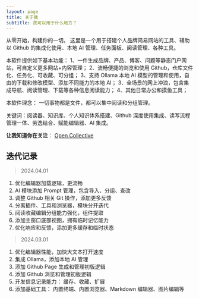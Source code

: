 ```yaml
---
layout: page
title: 关于我
subtitle: 我可以用于什么地方？
---
```


从零开始，构建你的一切。
这里是一个用于搭建个人品牌简易网站的工具、辅助以 Github 的集成化使用、本地 AI 管理、任务面板、阅读管理、各种工具。

本软件提供如下基本功能：
1、一件生成品牌、产品、博客、问题等静态门户网站，可自定义更多网站+内容管理；
2、流畅便捷的浏览和使用 Github，仓库文件化、任务化、可收藏、可分组；
3、支持 Ollama 本地 AI 模型的管理和使用，自由的下载和修改模型、添加不同能力的本地 AI；
3、全场景的网上冲浪，包含集成导航、阅读管理、下载等各种信息阅读能力；
4、其他日常办公和摸鱼工具；

本软件理念：
一切事物都是文件，都可以集中阅读和分组管理。

关键词：阅读器、知识库、个人知识体系搭建、Github 深度使用集成、读写流程管理一体、劳逸结合、赋能编辑器、AI 集成。

**让我知道你在关注**： [Open Collective](https://opencollective.com/zero2you4tech/contribute/z2y-e-and-m-72769)

## 迭代记录

> 2024.04.01

1. 优化编辑器加载逻辑，更流畅
2. AI 模块添加 Prompt 管理，包含导入、分组、查改
3. 调整 Github 相关 Git 操作，添加更多反馈
4. 分离插件、工具和浏览器，模块分开迭代
5. 阅读收藏编辑分组能力强化，组件提取
6. 添加主窗口底部视图，拥有临时记忆能力
7. 优化响应和反馈，添加更多缓存和临时状态

> 2024.03.01

1. 优化编辑器性能，加快大文本打开速度
2. 集成 Ollama，添加本地 AI 管理
3. 添加 Github Page 生成和管理初版逻辑
4. 添加 Github 浏览和管理初版逻辑
5. 开发信息记录能力： 缓存、收藏、扩展
6. 添加基础工具： 内置终端、内置浏览器、Markdown 编辑器、图片编辑等